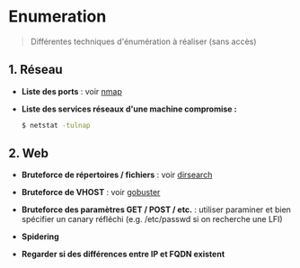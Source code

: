 # Enumeration

> Différentes techniques d'énumération à réaliser (sans accès)
>



## 1. Réseau

- **Liste des ports** : voir [nmap](./nmap.md)

- **Liste des services réseaux d'une machine compromise :**

  ```bash
  $ netstat -tulnap
  ```

  


## 2. Web

- **Bruteforce de répertoires / fichiers** : voir [dirsearch](../web/outils/dirsearch.md)
- **Bruteforce de VHOST** : voir [gobuster](../web/outils/gobuster.md)
- **Bruteforce des paramètres GET / POST / etc.** : utiliser paraminer et bien spécifier un canary réfléchi (e.g. /etc/passwd si on recherche une LFI)

- **Spidering** 
- **Regarder si des différences entre IP et FQDN existent** 
